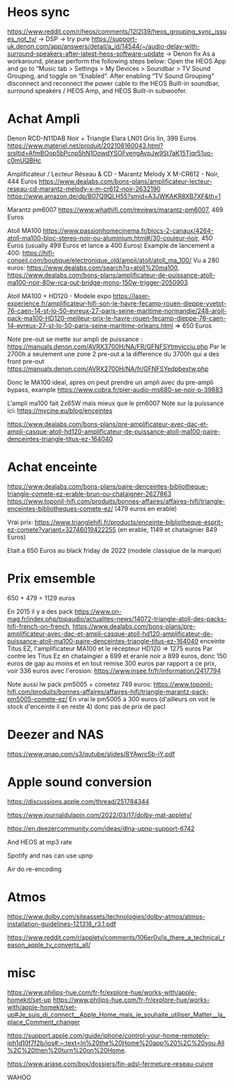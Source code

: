 # Heos sync

https://www.reddit.com/r/heos/comments/12l2l39/heos_grouping_sync_issues_not_tv/
-> DSP -> try pure
https://support-uk.denon.com/app/answers/detail/a_id/14544/~/audio-delay-with-surround-speakers-after-latest-heos-software-update
-> Denon fix
As a workaround, please perform the following steps below:
Open the HEOS App and go to “Music tab > Settings > My Devices > Soundbar > TV Sound Grouping, and toggle on “Enabled”. After enabling “TV Sound Grouping” disconnect and reconnect the power cable to the HEOS Built-in soundbar, surround speakers / HEOS Amp, and HEOS Built-in subwoofer.


# Achat Ampli

 
Denon RCD-N11DAB Noir + Triangle Elara LN01 Gris lin, 399 Euros
https://www.materiel.net/produit/202108160043.html?srsltid=AfmBOop5bPcnp5hN1OowdYSOFvengAvpJw9St7aK15Tjqr51uo-c0mUQBHc

Amplificateur / Lecteur Réseau & CD - Marantz Melody X M-CR612 - Noir, 444 Euros
https://www.dealabs.com/bons-plans/amplificateur-lecteur-reseau-cd-marantz-melody-x-m-cr612-noir-2632190
https://www.amazon.de/dp/B07Q9QLH55?smid=A3JWKAKR8XB7XF&th=1

Marantz pm6007
https://www.whathifi.com/reviews/marantz-pm6007, 469 Euros


Atoll MA100
https://www.passionhomecinema.fr/blocs-2-canaux/4264-atoll-ma100-bloc-stereo-noir-ou-aluminium.html#/30-couleur-noir, 450 Euros (usually 499 Euros et lance a 400 Euros)
Example de lancement a 400: https://hifi-conseil.com/boutique/electronique_old/ampli/atoll/atoll_ma_100/
Vu a 280 euros: https://www.dealabs.com/search?q=atoll%20ma100, https://www.dealabs.com/bons-plans/amplificateur-de-puissance-atoll-ma100-noir-80w-rca-out-bridge-mono-150w-trigger-2050903

Atoll MA100 + HD120 - Modele expo
https://laser-experience.fr/amplificateur-hifi-son-le-havre-fecamp-rouen-dieppe-yvetot-76-caen-14-st-lo-50-evreux-27-paris-seine-maritime-normandie/248-aroll-pack-ma100-HD120-meilleur-prix-le-havre-rouen-fecamp-dieppe-76-caen-14-evreux-27-st-lo-50-paris-seine-maritime-orleans.html => 650 Euros

Note pre-out se mette sur ampli de puissance : https://manuals.denon.com/AVRX3700H/NA/FR/GFNFSYtmyicciu.php
Par le 2700h a seulement une zone 2 pre-out a la difference du 3700h qui a des front pre-out
https://manuals.denon.com/AVRX2700H/NA/fr/GFNFSYedpbextw.php

Donc le MA100 ideal, apres on peut prendre un ampli avec du pre-ampli bypass, example
https://www.cobra.fr/pier-audio-ms680-se-noir-p-39883


L'ampli ma100 fait 2x65W mais mieux que le pm6007
Note sur la puissance ici: https://mycine.eu/blog/enceintes


https://www.dealabs.com/bons-plans/pre-amplificateur-avec-dac-et-ampli-casque-atoll-hd120-amplificateur-de-puissance-atoll-ma100-paire-denceintes-triangle-titus-ez-164040


# Achat enceinte

https://www.dealabs.com/bons-plans/paire-denceintes-bibliotheque-triangle-comete-ez-erable-brun-ou-chataigner-2627863
https://www.toponil-hifi.com/produits/bonnes-affaires/affaires-hifi/triangle-enceintes-bibliotheques-comete-ez/ (479 euros en erable)

Vrai prix: https://www.trianglehifi.fr/products/enceinte-bibliotheque-esprit-ez-comete?variant=32746019422255 (en erable, 1149 et chataignier 849 Euros)

Etait a 650 Euros au black friday de 2022 (modele classqiue de la marque)

# Prix emsemble

650 + 479 = 1129 euros

En 2015 il y a des pack https://www.on-mag.fr/index.php/topaudio/actualites-news/14072-triangle-atoll-des-packs-hifi-french-on-french, https://www.dealabs.com/bons-plans/pre-amplificateur-avec-dac-et-ampli-casque-atoll-hd120-amplificateur-de-puissance-atoll-ma100-paire-denceintes-triangle-titus-ez-164040
enceinte Titus EZ, l'amplificateur MA100 et le récepteur HD120 => 1275 euros
Par contre les Titus Ez en chataingier a 699 et eranle noir a 899 euros, donc 150 euros de gap au moins et en tout remise 300 euros par rapport a ce prix, voir 336 euros avec l'erosion: https://www.insee.fr/fr/information/2417794

Note aussi lw pack pm5005 + cometez 749 euros: https://www.toponil-hifi.com/produits/bonnes-affaires/affaires-hifi/triangle-marantz-pack-pm5005-comete-ez/
En vrai le pm5005 a 300 euros (d'ailleurs on voit le stock d'enceinte il en reste 4) donc pas de prix de pacl

# Deezer and NAS

https://www.qnap.com/s3/qutube/slides/8YAwrcSb-iY.pdf

# Apple sound conversion
https://discussions.apple.com/thread/251784344

https://www.journaldulapin.com/2022/03/17/dolby-mat-appletv/

https://en.deezercommunity.com/ideas/dlna-upnp-support-6742

And HEOS at mp3 rate

Spotify and nas can use upnp

Air do re-encoding


# Atmos


https://www.dolby.com/siteassets/technologies/dolby-atmos/atmos-installation-guidelines-121318_r3.1.pdf

https://www.reddit.com/r/appletv/comments/106er0v/is_there_a_technical_reason_apple_tv_converts_all/




# misc


https://www.philips-hue.com/fr-fr/explore-hue/works-with/apple-homekit/set-up
https://www.philips-hue.com/fr-fr/explore-hue/works-with/apple-homekit/set-up#Je_suis_dj_connect__Apple_Home_mais_je_souhaite_utiliser_Matter__la_place_Comment_changer

https://support.apple.com/guide/iphone/control-your-home-remotely-iph1d10f7f2b/ios#:~:text=In%20the%20Home%20app%20%2C%20you,All%2C%20then%20turn%20on%20Home.

https://www.ariase.com/box/dossiers/fin-adsl-fermeture-reseau-cuivre


WAHOO